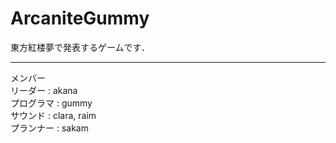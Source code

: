 # ArcaniteGummy
東方紅楼夢で発表するゲームです．

___
メンバー  
リーダー : akana  
プログラマ : gummy  
サウンド : clara, raim  
プランナー : sakam  

